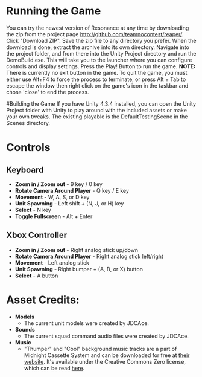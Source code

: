 # Running the Game
You can try the newest version of Resonance at any time by downloading the zip from the project page <http://github.com/teamnocontest/reaper/>. Click "Download ZIP". Save the zip file to any directory you prefer. When the download is done, extract the archive into its own directory. Navigate into the project folder, and from there into the Unity Project directory and run the DemoBuild.exe. This will take you to the launcher where you can configure controls and display settings. Press the Play! Button to run the game.
**NOTE:** There is currently no exit button in the game. To quit the game, you must either use Alt+F4 to force the process to terminate, or press Alt + Tab to escape the window then right click on the game's icon in the taskbar and chose 'close' to end the process.

#Building the Game
If you have Unity 4.3.4 installed, you can open the Unity Project folder with Unity to play around with the included assets or make your own tweaks. The existing playable is the DefaultTestingScene in the Scenes directory.


# Controls
## Keyboard
* **Zoom in / Zoom out** - 9 key / 0 key
* **Rotate Camera Around Player** - Q key / E key
* **Movement** - W, A, S, or D key
* **Unit Spawning** - Left shift + (N, J, or H) key
* **Select** - N key
* **Toggle Fullscreen** - Alt + Enter

## Xbox Controller
* **Zoom in / Zoom out** - Right analog stick up/down
* **Rotate Camera Around Player** - Right analog stick left/right
* **Movement** - Left analog stick
* **Unit Spawning** - Right bumper + (A, B, or X) button
* **Select** - A button

# Asset Credits: 
* **Models** 
	* The current unit models were created by JDCAce.
* **Sounds** 
	* The current squad command audio files were created by JDCAce.
* **Music**
	* "Thumper" and "Cool" background music tracks are a part of Midnight Cassette System and can be downloaded for free at [their website](http://mcs.franknora.com/ "Midnight Cassette System Open Source Music").  It's available under the Creative Commons Zero license, which can be read [here](http://creativecommons.org/publicdomain/zero/1.0/ "The Creative Commons Zero license"). 
